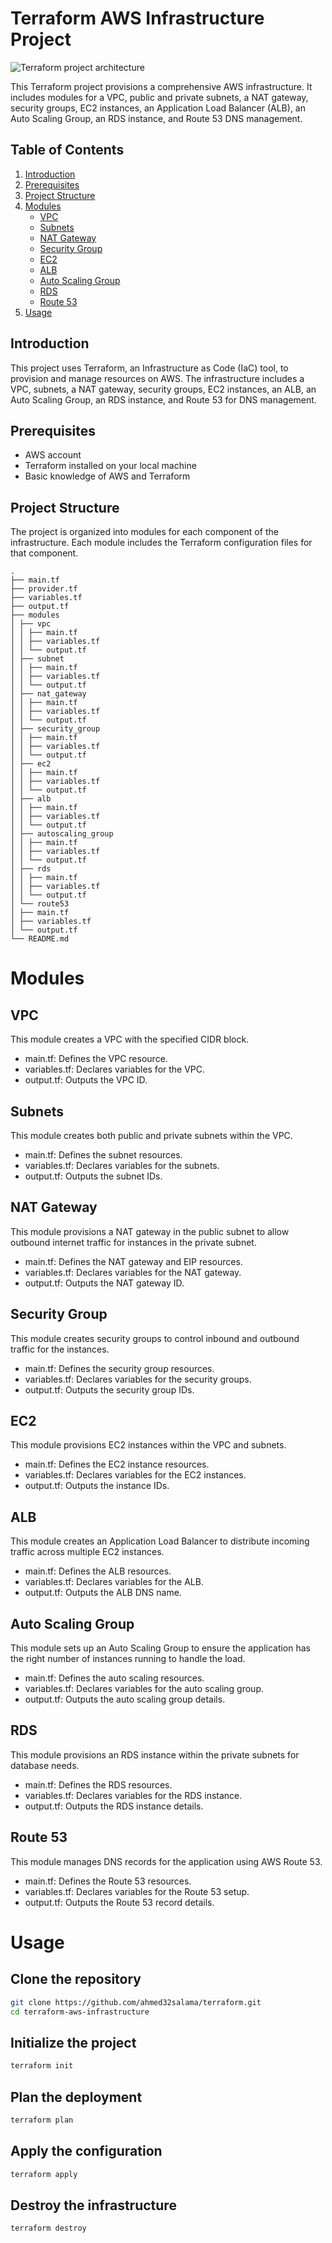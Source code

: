 
# Terraform AWS Infrastructure Project

![Terraform project architecture](1_cHEsVNAzQvoXPy4VrExKJA.gif)

This Terraform project provisions a comprehensive AWS infrastructure. It includes modules for a VPC, public and private subnets, a NAT gateway, security groups, EC2 instances, an Application Load Balancer (ALB), an Auto Scaling Group, an RDS instance, and Route 53 DNS management.

## Table of Contents
1. [Introduction](#introduction)
2. [Prerequisites](#prerequisites)
3. [Project Structure](#project-structure)
4. [Modules](#modules)
    - [VPC](#vpc)
    - [Subnets](#subnets)
    - [NAT Gateway](#nat-gateway)
    - [Security Group](#security-group)
    - [EC2](#ec2)
    - [ALB](#alb)
    - [Auto Scaling Group](#auto-scaling-group)
    - [RDS](#rds)
    - [Route 53](#route-53)
5. [Usage](#usage)

## Introduction

This project uses Terraform, an Infrastructure as Code (IaC) tool, to provision and manage resources on AWS. The infrastructure includes a VPC, subnets, a NAT gateway, security groups, EC2 instances, an ALB, an Auto Scaling Group, an RDS instance, and Route 53 for DNS management.

## Prerequisites

- AWS account
- Terraform installed on your local machine
- Basic knowledge of AWS and Terraform

## Project Structure

The project is organized into modules for each component of the infrastructure. Each module includes the Terraform configuration files for that component.

```
.
├── main.tf
├── provider.tf
├── variables.tf
├── output.tf
├── modules
│ ├── vpc
│ │ ├── main.tf
│ │ ├── variables.tf
│ │ └── output.tf
│ ├── subnet
│ │ ├── main.tf
│ │ ├── variables.tf
│ │ └── output.tf
│ ├── nat_gateway
│ │ ├── main.tf
│ │ ├── variables.tf
│ │ └── output.tf
│ ├── security_group
│ │ ├── main.tf
│ │ ├── variables.tf
│ │ └── output.tf
│ ├── ec2
│ │ ├── main.tf
│ │ ├── variables.tf
│ │ └── output.tf
│ ├── alb
│ │ ├── main.tf
│ │ ├── variables.tf
│ │ └── output.tf
│ ├── autoscaling_group
│ │ ├── main.tf
│ │ ├── variables.tf
│ │ └── output.tf
│ ├── rds
│ │ ├── main.tf
│ │ ├── variables.tf
│ │ └── output.tf
│ └── route53
│ ├── main.tf
│ ├── variables.tf
│ └── output.tf
└── README.md
```

# Modules

## VPC

This module creates a VPC with the specified CIDR block.

- main.tf: Defines the VPC resource.
- variables.tf: Declares variables for the VPC.
- output.tf: Outputs the VPC ID.

## Subnets

This module creates both public and private subnets within the VPC.

- main.tf: Defines the subnet resources.
- variables.tf: Declares variables for the subnets.
- output.tf: Outputs the subnet IDs.

## NAT Gateway

This module provisions a NAT gateway in the public subnet to allow outbound internet traffic for instances in the private subnet.

- main.tf: Defines the NAT gateway and EIP resources.
- variables.tf: Declares variables for the NAT gateway.
- output.tf: Outputs the NAT gateway ID.

## Security Group

This module creates security groups to control inbound and outbound traffic for the instances.

- main.tf: Defines the security group resources.
- variables.tf: Declares variables for the security groups.
- output.tf: Outputs the security group IDs.

## EC2

This module provisions EC2 instances within the VPC and subnets.

- main.tf: Defines the EC2 instance resources.
- variables.tf: Declares variables for the EC2 instances.
- output.tf: Outputs the instance IDs.

## ALB

This module creates an Application Load Balancer to distribute incoming traffic across multiple EC2 instances.

- main.tf: Defines the ALB resources.
- variables.tf: Declares variables for the ALB.
- output.tf: Outputs the ALB DNS name.

## Auto Scaling Group

This module sets up an Auto Scaling Group to ensure the application has the right number of instances running to handle the load.

- main.tf: Defines the auto scaling resources.
- variables.tf: Declares variables for the auto scaling group.
- output.tf: Outputs the auto scaling group details.

## RDS

This module provisions an RDS instance within the private subnets for database needs.

- main.tf: Defines the RDS resources.
- variables.tf: Declares variables for the RDS instance.
- output.tf: Outputs the RDS instance details.

## Route 53

This module manages DNS records for the application using AWS Route 53.

- main.tf: Defines the Route 53 resources.
- variables.tf: Declares variables for the Route 53 setup.
- output.tf: Outputs the Route 53 record details.

# Usage

## Clone the repository

```sh
git clone https://github.com/ahmed32salama/terraform.git
cd terraform-aws-infrastructure
```
## Initialize the project
```sh
terraform init
```
## Plan the deployment
```sh
terraform plan
```
## Apply the configuration
```sh
terraform apply
```
## Destroy the infrastructure
```sh
terraform destroy
```
